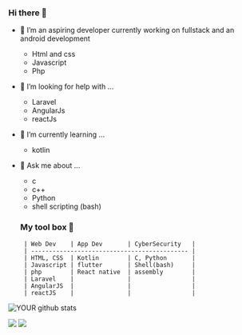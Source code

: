 ### Hi there 👋

- 🔭 I’m an aspiring developer currently working on fullstack and an android development

   * Html and css
   * Javascript
   * Php

- 🤔 I’m looking for help with ...

   * Laravel
   * AngularJs
   * reactJs
          
- 🌱 I’m currently learning ...
   * kotlin

- 💬 Ask me about ...
  
  * c
  * c++
  * Python 
  * shell scripting (bash)
          
  ### My tool box 🤖 
    
       | Web Dev    | App Dev       | CyberSecurity   |
       | -------------------------------------------- |
       | HTML, CSS  | Kotlin        | C, Python       |
       | Javascript | flutter       | Shell(bash)     |
       | php        | React native  | assembly        |
       | Laravel    |               |                 |
       | AngularJS  |               |                 |
       | reactJS    |               |                 |
    


![YOUR github stats](https://github-readme-stats.vercel.app/api?username=ViceCartel&show_icons=true&theme=radical)   

[<img src="https://img.shields.io/badge/twitter-%231DA1F2.svg?&style=for-the-badge&logo=twitter&logoColor=white" />](https://twitter.com/Mertoe3301) [<img src="https://img.shields.io/badge/linkedin-%230077B5.svg?&style=for-the-badge&logo=linkedin&logoColor=white" />](https://www.linkedin.com/in/martin-njoroge-31b3131a3/) 
